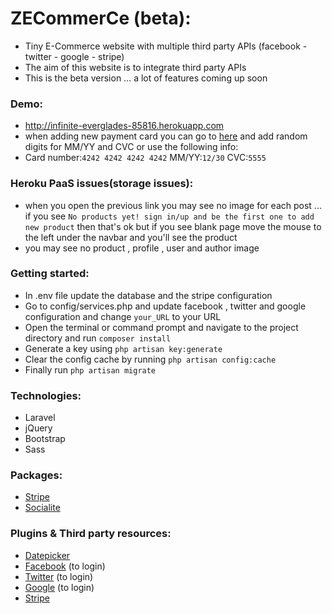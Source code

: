 # ZECommerCe (beta):
* Tiny E-Commerce website with multiple third party APIs (facebook - twitter - google - stripe)
* The aim of this website is to integrate third party APIs 
* This is the beta version ... a lot of features coming up soon

### Demo:  
* http://infinite-everglades-85816.herokuapp.com
* when adding new payment card you can go to [here](https://stripe.com/docs/testing#cards) and add random digits for MM/YY and CVC or use the following info:
* Card number:`4242 4242 4242 4242` MM/YY:`12/30` CVC:`5555`
### Heroku PaaS issues(storage issues):
* when you open the previous link you may see no image for each post ... if you see `No products yet! sign in/up and be the first one to add new product` then that's ok but if you see blank page move the mouse to the left under the navbar and you'll see the product
* you may see no product , profile , user and author image

### Getting started:
* In .env file update the database and the stripe configuration
* Go to config/services.php and update facebook , twitter and google configuration and change `your_URL` to your URL
* Open the terminal or command prompt and navigate to the project directory and run `composer install`
* Generate a key using `php artisan key:generate`
* Clear the config cache by running `php artisan config:cache`
* Finally run `php artisan migrate`

### Technologies:
* Laravel 
* jQuery 
* Bootstrap
* Sass

### Packages:
* [Stripe](https://github.com/stripe/stripe-php)
* [Socialite](https://github.com/laravel/socialite)

### Plugins & Third party resources:
* [Datepicker](http://api.jqueryui.com/datepicker)
* [Facebook](https://facebook.com) (to login)
* [Twitter](https://twitter.com) (to login)
* [Google](https://google.com) (to login)
* [Stripe](https://stripe.com)


